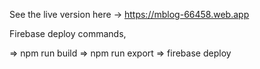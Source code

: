 See the live version here -> https://mblog-66458.web.app

Firebase deploy commands,

=> npm run build
=> npm run export
=> firebase deploy
